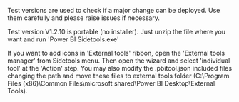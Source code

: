 Test versions are used to check if a major change can be deployed. Use them carefully and please raise issues if necessary.


Test version V1.2.10 is portable (no installer). Just unzip the file where you want and run 'Power BI Sidetools.exe'

If you want to add icons in 'External tools' ribbon, open the 'External tools manager' from Sidetools menu. Then open the wizard and select 'individual tool' at the 'Action' step. You may also modify the .pbitool.json included files changing the path and move these files to external tools folder (C:\Program Files (x86)\Common Files\microsoft shared\Power BI Desktop\External Tools).
